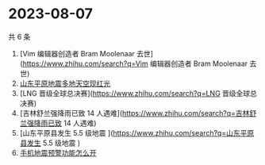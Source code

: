 # 2023-08-07

共 6 条

<!-- BEGIN -->
<!-- 最后更新时间 Mon Aug 07 2023 10:04:47 GMT+0800 (China Standard Time) -->

1. [Vim 编辑器创造者 Bram Moolenaar 去世](https://www.zhihu.com/search?q=Vim
   编辑器创造者 Bram Moolenaar 去世)
1. [山东平原地震多地天空现红光](https://www.zhihu.com/search?q=山东平原地震多地天空现红光)
1. [LNG 晋级全球总决赛](https://www.zhihu.com/search?q=LNG 晋级全球总决赛)
1. [吉林舒兰强降雨已致 14
   人遇难](https://www.zhihu.com/search?q=吉林舒兰强降雨已致 14 人遇难)
1. [山东平原县发生 5.5 级地震 ](https://www.zhihu.com/search?q=山东平原县发生
   5.5 级地震 )
1. [手机地震预警功能怎么开](https://www.zhihu.com/search?q=手机地震预警功能怎么开)

<!-- END -->
